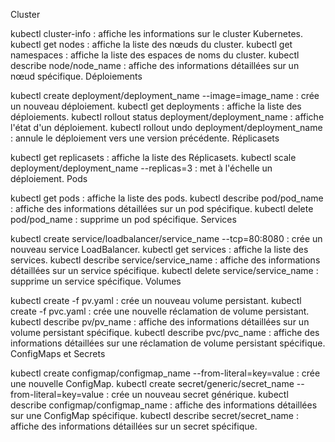 Cluster

kubectl cluster-info : affiche les informations sur le cluster Kubernetes.
kubectl get nodes : affiche la liste des nœuds du cluster.
kubectl get namespaces : affiche la liste des espaces de noms du cluster.
kubectl describe node/node_name : affiche des informations détaillées sur un nœud spécifique.
Déploiements

kubectl create deployment/deployment_name --image=image_name : crée un nouveau déploiement.
kubectl get deployments : affiche la liste des déploiements.
kubectl rollout status deployment/deployment_name : affiche l'état d'un déploiement.
kubectl rollout undo deployment/deployment_name : annule le déploiement vers une version précédente.
Réplicasets

kubectl get replicasets : affiche la liste des Réplicasets.
kubectl scale deployment/deployment_name --replicas=3 : met à l'échelle un déploiement.
Pods

kubectl get pods : affiche la liste des pods.
kubectl describe pod/pod_name : affiche des informations détaillées sur un pod spécifique.
kubectl delete pod/pod_name : supprime un pod spécifique.
Services

kubectl create service/loadbalancer/service_name --tcp=80:8080 : crée un nouveau service LoadBalancer.
kubectl get services : affiche la liste des services.
kubectl describe service/service_name : affiche des informations détaillées sur un service spécifique.
kubectl delete service/service_name : supprime un service spécifique.
Volumes

kubectl create -f pv.yaml : crée un nouveau volume persistant.
kubectl create -f pvc.yaml : crée une nouvelle réclamation de volume persistant.
kubectl describe pv/pv_name : affiche des informations détaillées sur un volume persistant spécifique.
kubectl describe pvc/pvc_name : affiche des informations détaillées sur une réclamation de volume persistant spécifique.
ConfigMaps et Secrets

kubectl create configmap/configmap_name --from-literal=key=value : crée une nouvelle ConfigMap.
kubectl create secret/generic/secret_name --from-literal=key=value : crée un nouveau secret générique.
kubectl describe configmap/configmap_name : affiche des informations détaillées sur une ConfigMap spécifique.
kubectl describe secret/secret_name : affiche des informations détaillées sur un secret spécifique.